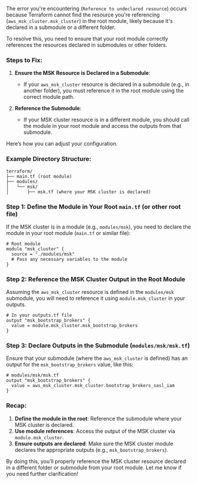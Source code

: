 The error you're encountering (`Reference to undeclared resource`) occurs because Terraform cannot find the resource you're referencing (`aws_msk_cluster.msk_cluster`) in the root module, likely because it's declared in a submodule or a different folder.

To resolve this, you need to ensure that your root module correctly references the resources declared in submodules or other folders.

### Steps to Fix:

1. **Ensure the MSK Resource is Declared in a Submodule**:
   - If your `aws_msk_cluster` resource is declared in a submodule (e.g., in another folder), you must reference it in the root module using the correct module path.

2. **Reference the Submodule**:
   - If your MSK cluster resource is in a different module, you should call the module in your root module and access the outputs from that submodule.

Here’s how you can adjust your configuration.

### Example Directory Structure:

```
terraform/
├── main.tf (root module)
├── modules/
│   └── msk/
│       ├── msk.tf (where your MSK cluster is declared)
```

### Step 1: Define the Module in Your Root `main.tf` (or other root file)

If the MSK cluster is in a module (e.g., `modules/msk`), you need to declare the module in your root module (`main.tf` or similar file):

```hcl
# Root module
module "msk_cluster" {
  source = "./modules/msk"
  # Pass any necessary variables to the module
}
```

### Step 2: Reference the MSK Cluster Output in the Root Module

Assuming the `aws_msk_cluster` resource is defined in the `modules/msk` submodule, you will need to reference it using `module.msk_cluster` in your outputs.

```hcl
# In your outputs.tf file
output "msk_bootstrap_brokers" {
  value = module.msk_cluster.msk_bootstrap_brokers
}
```

### Step 3: Declare Outputs in the Submodule (`modules/msk/msk.tf`)

Ensure that your submodule (where the `aws_msk_cluster` is defined) has an output for the `msk_bootstrap_brokers` value, like this:

```hcl
# modules/msk/msk.tf
output "msk_bootstrap_brokers" {
  value = aws_msk_cluster.msk_cluster.bootstrap_brokers_sasl_iam
}
```

### Recap:
1. **Define the module in the root**: Reference the submodule where your MSK cluster is declared.
2. **Use module references**: Access the output of the MSK cluster via `module.msk_cluster`.
3. **Ensure outputs are declared**: Make sure the MSK cluster module declares the appropriate outputs (e.g., `msk_bootstrap_brokers`).

By doing this, you’ll properly reference the MSK cluster resource declared in a different folder or submodule from your root module. Let me know if you need further clarification!